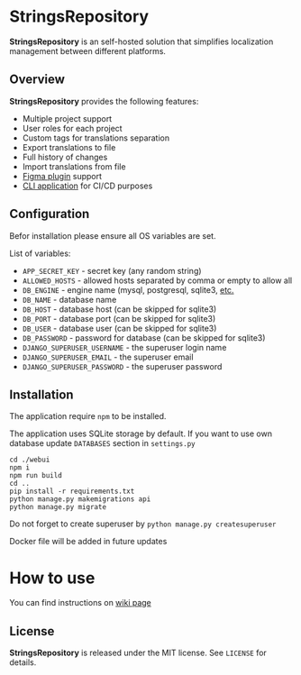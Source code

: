 StringsRepository
========

**StringsRepository** is an self-hosted solution that simplifies localization management between different platforms. 

Overview
--------

**StringsRepository** provides the following features:

* Multiple project support
* User roles for each project
* Custom tags for translations separation
* Export translations to file
* Full history of changes
* Import translations from file
* [Figma plugin](https://github.com/HereTrix/strings_repository-figma-plugin) support
* [CLI application](https://github.com/HereTrix/strings_repository_cli) for CI/CD purposes

Configuration
--------

Befor installation please ensure all OS variables are set.

List of variables:
- `APP_SECRET_KEY` - secret key (any random string)
- `ALLOWED_HOSTS` - allowed hosts separated by comma or empty to allow all
- `DB_ENGINE` - engine name (mysql, postgresql, sqlite3, [etc.](https://docs.djangoproject.com/en/5.0/ref/databases/)
- `DB_NAME` - database name
- `DB_HOST` - database host (can be skipped for sqlite3)
- `DB_PORT` - database port (can be skipped for sqlite3)
- `DB_USER` - database user (can be skipped for sqlite3)
- `DB_PASSWORD` - password for database (can be skipped for sqlite3)
- `DJANGO_SUPERUSER_USERNAME` - the superuser login name
- `DJANGO_SUPERUSER_EMAIL` - the superuser email
- `DJANGO_SUPERUSER_PASSWORD` - the superuser password


Installation
--------

The application require `npm` to be installed.

The application uses SQLite storage by default. If you want to use own database update `DATABASES` section in `settings.py`

```
cd ./webui
npm i
npm run build
cd ..
pip install -r requirements.txt
python manage.py makemigrations api
python manage.py migrate
```

Do not forget to create superuser by `python manage.py createsuperuser`

Docker file will be added in future updates

How to use
=======
You can find instructions on [wiki page](https://github.com/HereTrix/strings_repository/wiki)

License
-------

**StringsRepository** is released under the MIT license. See `LICENSE` for details.
